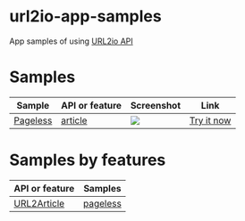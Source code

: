 # url2io-app-samples

App samples of using [URL2io API](http://www.url2io.com/docs)


# Samples

Sample | API or feature | Screenshot | Link
--- | --- | --- | ---
<a href="https://github.com/url2io/url2io-app-samples/tree/master/pageless">Pageless</a> | <a href="#url2article">article</a> | <a target='_blank' href='https://github.com/url2io/url2io-app-samples/blob/master/pageless/pageless.png'><img src='https://raw.githubusercontent.com/url2io/url2io-app-samples/master/pageless/pageless_thumbnail.png'></a> | <a href='http://blog.url2io.com/url2io-app-samples/pageless/' target='_blank'>Try it now</a>

# Samples by features

API or feature | Samples
--- | ---
[URL2Article](http://www.url2io.com/docs#url2article) | <a href="https://github.com/url2io/url2io-app-samples/tree/master/pageless">pageless</a> 
